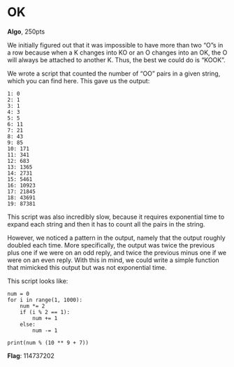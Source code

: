 # OK
**Algo**, 250pts

We initially figured out that it was impossible to have more than two “O”s in a row because when a K changes into KO or an O changes into an OK, the O will always be attached to another K. Thus, the best we could do is “KOOK”.

We wrote a script that counted the number of “OO” pairs in a given string, which you can find here. This gave us the output:
```
1: 0
2: 1
3: 1
4: 3
5: 5
6: 11
7: 21
8: 43
9: 85
10: 171
11: 341
12: 683
13: 1365
14: 2731
15: 5461
16: 10923
17: 21845
18: 43691
19: 87381
```

This script was also incredibly slow, because it requires exponential time to expand each string and then it has to count all the pairs in the string. 

However, we noticed a pattern in the output, namely that the output roughly doubled each time. More specifically, the output was twice the previous plus one if we were on an odd reply, and twice the previous minus one if we were on an even reply. With this in mind, we could write a simple function that mimicked this output but was not exponential time. 

This script looks like:
```
num = 0
for i in range(1, 1000):
	num *= 2
	if (i % 2 == 1):
		num += 1
	else:
		num -= 1

print(num % (10 ** 9 + 7))
```

**Flag**: 114737202
